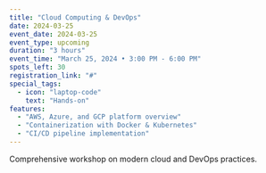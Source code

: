 ```yaml
---
title: "Cloud Computing & DevOps"
date: 2024-03-25
event_date: 2024-03-25
event_type: upcoming
duration: "3 hours"
event_time: "March 25, 2024 • 3:00 PM - 6:00 PM"
spots_left: 30
registration_link: "#"
special_tags:
  - icon: "laptop-code"
    text: "Hands-on"
features:
  - "AWS, Azure, and GCP platform overview"
  - "Containerization with Docker & Kubernetes"
  - "CI/CD pipeline implementation"
---
```


Comprehensive workshop on modern cloud and DevOps practices. 
